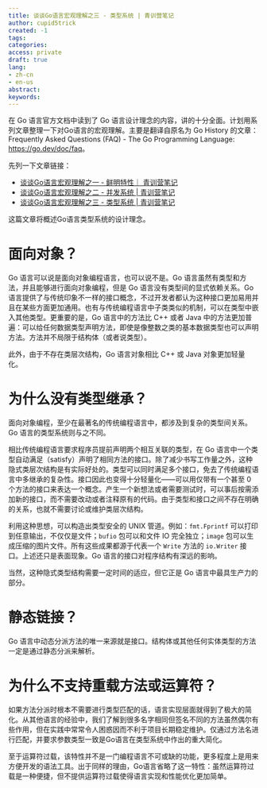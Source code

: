 ```yaml
---
title: 谈谈Go语言宏观理解之三 - 类型系统 | 青训营笔记
author: cupid5trick
created: -1
tags: 
categories: 
access: private
draft: true
lang:
- zh-cn
- en-us
abstract:
keywords:
---
```


在 Go 语言官方文档中读到了 Go 语言设计理念的内容，讲的十分全面。计划用系列文章整理一下对Go语言的宏观理解。主要是翻译自原名为 Go History 的文章：Frequently Asked Questions (FAQ) - The Go Programming Language: <https://go.dev/doc/faq>。

先列一下文章链接：

  - [谈谈Go语言宏观理解之一 - 鲜明特性｜ 青训营笔记](https://juejin.cn/post/7237065904780574757/)
  - [谈谈Go语言宏观理解之二 - 并发系统 | 青训营笔记](https://juejin.cn/post/7239991117168279610)
  - [谈谈Go语言宏观理解之三 - 类型系统 | 青训营笔记](https://juejin.cn/post/7239987990161653815)

这篇文章将概述Go语言类型系统的设计理念。

# 面向对象？

Go 语言可以说是面向对象编程语言，也可以说不是。Go 语言虽然有类型和方法，并且能够进行面向对象编程，但是 Go 语言没有类型间的显式依赖关系。Go 语言提供了与传统印象不一样的接口概念，不过开发者都认为这种接口更加易用并且在某些方面更加通用。也有与传统编程语言中子类类似的机制，可以在类型中嵌入其他类型。更重要的是，Go 语言中的方法比 C++ 或者 Java 中的方法更加普遍：可以给任何数据类型声明方法，即使是像整数之类的基本数据类型也可以声明方法。方法并不局限于结构体（或者说类型）。

此外，由于不存在类层次结构，Go 语言对象相比 C++ 或 Java 对象更加轻量化。

# 为什么没有类型继承？

面向对象编程，至少在最著名的传统编程语言中，都涉及到复杂的类型间关系。Go 语言的类型系统则与之不同。

相比传统编程语言要求程序员提前声明两个相互关联的类型，在 Go 语言中一个类型自动满足（satisfy）声明了相同方法的接口。除了减少书写工作量之外，这种隐式类层次结构是有实际好处的。类型可以同时满足多个接口，免去了传统编程语言中多继承的复杂性。接口因此也变得十分轻量化——可以用仅带有一个甚至 0 个方法的接口来表达一个概念。产生一个新想法或者需要测试时，可以事后按需添加新的接口，而不需要改动或者注释原有的代码。由于类型和接口之间不存在明确的关系，也就不需要讨论或维护类层次结构。

利用这种思想，可以构造出类型安全的 UNIX 管道。例如：`fmt.Fprintf` 可以打印到任意输出，不仅仅是文件；`bufio` 包可以和文件 IO 完全独立；`image` 包可以生成压缩的图片文件。所有这些成果都源于代表一个 `Write` 方法的 `io.Writer` 接口。上述还只是表面现象。Go 语言的接口对程序结构有深远的影响。

当然，这种隐式类型结构需要一定时间的适应，但它正是 Go 语言中最具生产力的部分。

# 静态链接？

Go 语言中动态分派方法的唯一来源就是接口。结构体或其他任何实体类型的方法一定是通过静态分派来解析。

# 为什么不支持重载方法或运算符？

如果方法分派时根本不需要进行类型匹配的话，语言实现层面就得到了极大的简化。从其他语言的经验中，我们了解到很多名字相同但签名不同的方法虽然偶尔有些作用，但在实践中常常令人困惑因而不利于项目长期稳定维护。仅通过方法名进行匹配，并要求参数类型一致是Go语言在类型系统中作出的重大简化。

至于运算符过载，该特性并不是一门编程语言不可或缺的功能，更多程度上是用来方便开发的语法工具。出于同样的理由，Go语言省略了这一特性：虽然运算符过载是一种便捷，但不提供运算符过载使得语言实现和性能优化更加简单。
